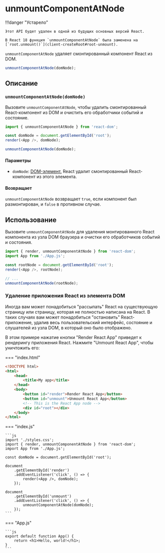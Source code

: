 # unmountComponentAtNode

!!!danger "Устарело"

    Этот API будет удален в одной из будущих основных версий React.

    В React 18 функция `unmountComponentAtNode` была заменена на [`root.unmount()`](client-createRoot#root-unmount).

`unmountComponentAtNode` удаляет смонтированный компонент React из DOM.

```js
unmountComponentAtNode(domNode);
```

## Описание

### `unmountComponentAtNode(domNode)`

Вызовите `unmountComponentAtNode`, чтобы удалить смонтированный React-компонент из DOM и очистить его обработчики событий и состояние.

```js
import { unmountComponentAtNode } from 'react-dom';

const domNode = document.getElementById('root');
render(<App />, domNode);

unmountComponentAtNode(domNode);
```

#### Параметры

-   `domNode`: [DOM-элемент.](https://developer.mozilla.org/docs/Web/API/Element) React удалит смонтированный React-компонент из этого элемента.

#### Возвращает

`unmountComponentAtNode` возвращает `true`, если компонент был размонтирован, и `false` в противном случае.

## Использование

Вызовите `unmountComponentAtNode` для удаления монтированного React компонента из узла DOM браузера и очистки его обработчиков событий и состояния.

```js
import { render, unmountComponentAtNode } from 'react-dom';
import App from './App.js';

const rootNode = document.getElementById('root');
render(<App />, rootNode);

// ...
unmountComponentAtNode(rootNode);
```

### Удаление приложения React из элемента DOM

Иногда вам может понадобиться "рассыпать" React на существующую страницу или страницу, которая не полностью написана на React. В таких случаях вам может понадобиться "остановить" React-приложение, удалив весь пользовательский интерфейс, состояние и слушателей из узла DOM, в который оно было отображено.

В этом примере нажатие кнопки "Render React App" приведет к рендерингу приложения React. Нажмите "Unmount React App", чтобы уничтожить его:

=== "index.html"

```html
<!DOCTYPE html>
<html>
    <head>
        <title>My app</title>
    </head>
    <body>
        <button id="render">Render React App</button>
        <button id="unmount">Unmount React App</button>
        <!-- This is the React App node -->
        <div id="root"></div>
    </body>
</html>
```

=== "index.js"

    ```js
    import './styles.css';
    import { render, unmountComponentAtNode } from 'react-dom';
    import App from './App.js';

    const domNode = document.getElementById('root');

    document
    	.getElementById('render')
    	.addEventListener('click', () => {
    		render(<App />, domNode);
    	});

    document
    	.getElementById('unmount')
    	.addEventListener('click', () => {
    		unmountComponentAtNode(domNode);
    	});
    ```

=== "App.js"

    ```js
    export default function App() {
    	return <h1>Hello, world!</h1>;
    }
    ```
